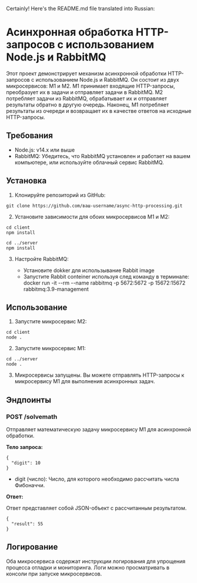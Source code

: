 Certainly! Here's the README.md file translated into Russian:


# Асинхронная обработка HTTP-запросов с использованием Node.js и RabbitMQ

Этот проект демонстрирует механизм асинхронной обработки HTTP-запросов с использованием Node.js и RabbitMQ. Он состоит из двух микросервисов: M1 и M2. M1 принимает входящие HTTP-запросы, преобразует их в задачи и отправляет задачи в RabbitMQ. M2 потребляет задачи из RabbitMQ, обрабатывает их и отправляет результаты обратно в другую очередь. Наконец, M1 потребляет результаты из очереди и возвращает их в качестве ответов на исходные HTTP-запросы.

## Требования

- Node.js: v14.x или выше
- RabbitMQ: Убедитесь, что RabbitMQ установлен и работает на вашем компьютере, или используйте облачный сервис RabbitMQ.

## Установка

1. Клонируйте репозиторий из GitHub:

```
git clone https://github.com/ваш-username/async-http-processing.git
```

2. Установите зависимости для обоих микросервисов M1 и M2:

```
cd client
npm install

cd ../server
npm install
```

3. Настройте RabbitMQ:

   - Установите dokker для использывание Rabbit image
   - Запустите Rabbit conteiner используя след команду в терминале: docker run -it --rm --name rabbitmq -p 5672:5672 -p 15672:15672 rabbitmq:3.9-management 

## Использование

1. Запустите микросервис M2:

```
cd client
node .
```

2. Запустите микросервис M1:

```
cd ../server
node .
```

3. Микросервисы запущены. Вы можете отправлять HTTP-запросы к микросервису M1 для выполнения асинхронных задач.

## Эндпоинты

### POST /solvemath

Отправляет математическую задачу микросервису M1 для асинхронной обработки.

**Тело запроса:**

```
{
  "digit": 10
}
```

- digit (число): Число, для которого необходимо рассчитать числа Фибоначчи.

**Ответ:**

Ответ представляет собой JSON-объект с рассчитанным результатом.

```
{
  "result": 55
}
```

## Логирование

Оба микросервиса содержат инструкции логирования для упрощения процесса отладки и мониторинга. Логи можно просматривать в консоли при запуске микросервисов.
